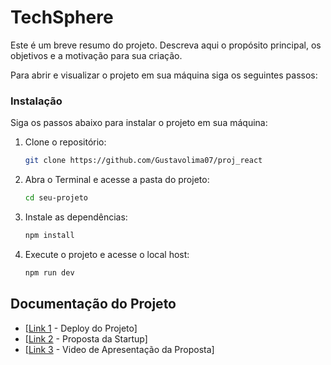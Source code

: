 # TechSphere

Este é um breve resumo do projeto. Descreva aqui o propósito principal, os objetivos e a motivação para sua criação.

Para abrir e visualizar o projeto em sua máquina siga os seguintes passos:

### Instalação

Siga os passos abaixo para instalar o projeto em sua máquina:

1. Clone o repositório:
   ```bash
   git clone https://github.com/Gustavolima07/proj_react
2. Abra o Terminal e acesse a pasta do projeto:
   ```bash
   cd seu-projeto
3. Instale as dependências:
   ```bash
   npm install
4. Execute o projeto e acesse o local host:
   ```bash
   npm run dev 

## Documentação do Projeto

- [[Link 1](https://teachsphere-proj.vercel.app/) - Deploy do Projeto]
- [[Link 2](https://drive.google.com/file/d/1PTN51MJEoMy-ryoZfIM8pWpq2adOFXVX/view?usp=drive_link) - Proposta da Startup]
- [[Link 3](https://photos.app.goo.gl/bUTphKED9Wf5GwVs7) - Video de Apresentação da Proposta]
